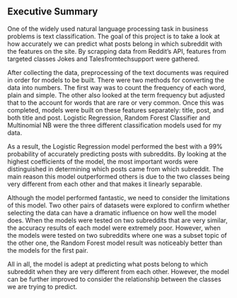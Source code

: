 ## Executive Summary

One of the widely used natural language processing task in business problems is text classification. The goal of this project is to take a look at how accurately we can predict what posts belong in which subreddit with the features on the site. By scrapping data from Reddit’s API, features from targeted classes Jokes and Talesfromtechsupport were gathered. 


After collecting the data, preprocessing of the text documents was required in order for models to be built. There were two methods for converting the data into numbers. The first way was to count the frequency of each word, plain and simple. The other also looked at the term frequency but adjusted that to the account for words that are rare or very common. Once this was completed, models were built on these features separately: title, post, and both title and post. Logistic Regression, Random Forest Classifier and Multinomial NB were the three different classification models used for my data. 


As a result, the Logistic Regression model performed the best with a 99% probability of accurately predicting posts with subreddits. By looking at the highest coefficients of the model, the most important words were distinguished in determining which posts came from which subreddit. The main reason this model outperformed others is due to the two classes being very different from each other and that makes it linearly separable. 


Although the model performed fantastic, we need to consider the limitations of this model. Two other pairs of datasets were explored to confirm whether selecting the data can have a dramatic influence on how well the model does. When the models were tested on two subreddits that are very similar, the accuracy results of each model were extremely poor. However, when the models were tested on two subreddits where one was a subset topic of the other one, the Random Forest model result was noticeably better than the models for the first pair. 


All in all, the model is adept at predicting what posts belong to which subreddit when they are very different from each other. However, the model can be further improved to consider the relationship between the classes we are trying to predict. 
